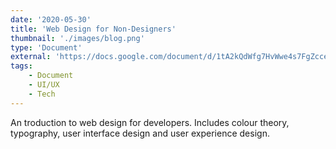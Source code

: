 ```yaml
---
date: '2020-05-30'
title: 'Web Design for Non-Designers'
thumbnail: './images/blog.png'
type: 'Document'
external: 'https://docs.google.com/document/d/1tA2kQdWfg7HvWwe4s7FgZcceG5MxalArErp9nYCNKus/edit?usp=sharing'
tags:
    - Document
    - UI/UX
    - Tech
---
```


An troduction to web design for developers. Includes colour theory, typography, user interface design and user experience design.
